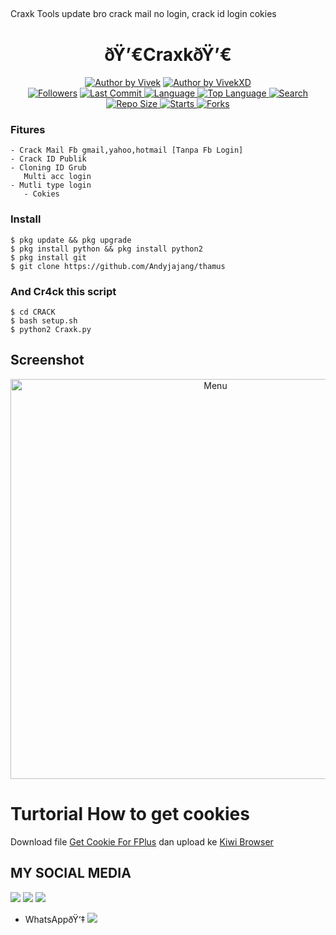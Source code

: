 ##
Craxk
Tools update bro crack mail no login, crack id login cokies

<h1 align="center">
    ðŸ’€CraxkðŸ’€
</h1>
<h4 align="center">
  
</h4>
<p align="center">
<a href="#"><img title="Author by Vivek" src="https://img.shields.io/badge/Coded%20By-VivekXD-brightgreen?"></a>
<a href="#"><img title="Author by VivekXD" src="https://img.shields.io/badge/Code%20-python2.7-blue?"></a>
<br>
<a href="https://github.com/Yayan-XD/followers">
<img title="Followers" src="https://img.shields.io/github/followers/Yayan-XD?label=Followers&color=blue&style=flat-square"></a>
<a href="https://github.com/Yayan-XD/termux-style/stargazers/">
  <a href="https://github.com/Yayan-XD/Cr4ck">
    <img alt="Last Commit" src="https://img.shields.io/github/last-commit/Yayan-XD/Cr4ck.svg"/>
  </a>
  <a href="https://github.com/Yayan-XD/Cr4ck">
    <img alt="Language" src="https://img.shields.io/github/languages/count/Yayan-XD/Cr4ck.svg"/>
  </a>
  <a href="https://github.com/Yayan-XD/Cr4ck">
    <img alt="Top Language" src="https://img.shields.io/github/languages/top/Yayan-XD/Cr4ck.svg"/>
  </a>
  <a href="https://github.com/Yayan-XD/Cr4ck">
    <img alt="Search" src="https://img.shields.io/github/search/Yayan-XD/Craker/Cr4ck.svg"/>
  </a>
  <a href="https://github.com/Yayan-XD/Cr4ck">
    <img alt="Repo Size" src="https://img.shields.io/github/repo-size/Yayan-XD/Cr4ck.svg"/>
  </a>
  <a href="https://github.com/Yayan-XD/Cr4ck">
    <img alt="Starts" src="https://img.shields.io/github/stars/Yayan-XD/Cr4ck.svg"/>
  </a>
  <a href="https://github.com/Yayan-XD/Cr4ck">
    <img alt="Forks" src="https://img.shields.io/github/forks/Yayan-XD/Cr4ck.svg"/>
  </a>
</div>
<p align="center">

### Fitures
```
- Crack Mail Fb gmail,yahoo,hotmail [Tanpa Fb Login]
- Crack ID Publik 
- Cloning ID Grub 
   Multi acc login
- Mutli type login
   - Cokies
```
### Install
```
$ pkg update && pkg upgrade
$ pkg install python && pkg install python2
$ pkg install git
$ git clone https://github.com/Andyjajang/thamus
```
### And Cr4ck this script
```
$ cd CRACK
$ bash setup.sh
$ python2 Craxk.py
```


## Screenshot
<p align="center">
 <img src="https://github.com/Andyjajang/CRACK/blob/main/Screenshot_20210515-013242__01.jpg" width="640" title="Menu" alt="Menu">

# Turtorial How to get cookies
Download file [Get Cookie For FPlus](https://www.mediafire.com/file/ci1vwifnxh00jru/embffhododclmgpnabmjmgoekpnoboic-3.3.12-Crx4Chrome.com.crx/file) dan upload ke [Kiwi Browser](https://play.google.com/store/apps/details?id=com.kiwibrowser.browser&referrer=utm_source%3Dgoogle%26utm_medium%3Dorganic%26utm_term%3Dkiwi+browser)

## MY SOCIAL MEDIA
[![](https://img.shields.io/badge/Github-red?logo=Github&logoColor=red&labelColor=white)](https://github.com/Andyjajang)
[![](https://img.shields.io/badge/Twitter-blue?logo=Twitter&logoColor=White&labelColor=white)](https://mobile.twitter.com/Andyjajang)
[![](https://img.shields.io/badge/Facebook-blue?logo=Facebook&logoColor=blue&labelColor=white)](https://www.facebook.com/Andi.sasan)

* WhatsAppðŸ‘‡
[![](https://img.shields.io/badge/Whatsapp-CHAT-green?logo=Whatsapp&logoColor=red&labelColor=white)](https://wa.me/17087220306?text=Asalamualaikum+bang)
